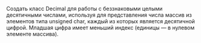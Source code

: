 Создать класс Decimal для работы с беззнаковыми целыми десятичными числами, используя для представления 
числа массив из элементов типа unsigned char, каждый из которых является десятичной цифрой. Младшая цифра 
имеет меньший индекс (единицы — в нулевом элементе массива).
